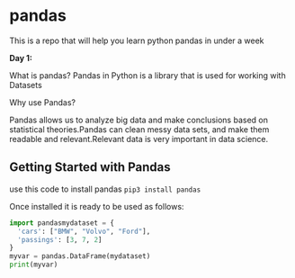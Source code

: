 # pandas

This is a repo that will help you learn python pandas in under a week

**Day 1:**

What is pandas?
Pandas in Python is a library that is used for working with Datasets

Why use Pandas?

Pandas allows us to analyze big data and make conclusions based on statistical theories.Pandas can clean messy data sets, and make them readable and relevant.Relevant data is very important in data science.

## Getting Started with Pandas

use this code to install pandas
 `pip3 install pandas`

Once installed it is ready to be used  as follows:

```python
import pandasmydataset = {
  'cars': ["BMW", "Volvo", "Ford"],
  'passings': [3, 7, 2]
}
myvar = pandas.DataFrame(mydataset)
print(myvar)
```
